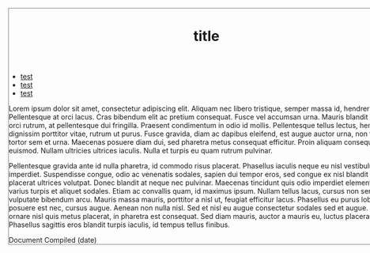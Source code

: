 <html>
<head>
<style>
div.container {
    width: 800px;
    border: 1px solid gray;
}

header, footer {
    padding: 1em;
    color: white;
    background-color: black;
    clear: left;
    text-align: center;
}

nav {
    float: left;
    max-width: 100px;
    margin: 0;
    padding: 1em;
}

nav ul {
    list-style-type: none;
    padding: 0;
}
   
nav ul a {
    text-decoration: none;
}

article {
    border-left: 1px solid gray;
    padding: 1em;
    overflow: hidden;
}
</style>
</head>
<body>

<div class="container">

<header>
   <h1>title</h1>
</header>
  
<nav>
  <ul>
    <li><a href="#">test</a></li>
    <li><a href="#">test</a></li>
    <li><a href="#">test</a></li>
  </ul>
</nav>

<article>

<p>
Lorem ipsum dolor sit amet, consectetur adipiscing elit. Aliquam nec libero tristique, semper massa id, hendrerit est. Pellentesque at orci lacus. Cras bibendum elit ac pretium consequat. Fusce vel accumsan urna. Mauris blandit turpis non orci rutrum, at pellentesque dui fringilla. Praesent condimentum in odio id mollis. Pellentesque tellus lectus, hendrerit dignissim porttitor vitae, rutrum ut purus. Fusce gravida, diam ac dapibus eleifend, est augue auctor urna, non tempus tortor sem et urna. Maecenas posuere diam dui, sed pharetra metus consequat efficitur. Proin aliquam consequat euismod. Nullam ultricies ultrices iaculis. Nulla et turpis eu quam rutrum pulvinar.

<p>
Pellentesque gravida ante id nulla pharetra, id commodo risus placerat. Phasellus iaculis neque eu nisl vestibulum imperdiet. Suspendisse congue, odio ac venenatis sodales, sapien dui tempor eros, sed congue ex nisl blandit ex. Nunc placerat ultrices volutpat. Donec blandit at neque nec pulvinar. Maecenas tincidunt quis odio imperdiet elementum. Ut varius turpis et aliquet sodales. Etiam ac convallis quam, id maximus ipsum. Nullam tellus lacus, cursus non sem eu, vulputate bibendum arcu. Mauris massa mauris, porttitor a nisl ut, feugiat efficitur lacus. Phasellus eu purus lobortis, posuere est nec, cursus augue. Aenean non nulla nisl. Sed et nisl eu augue consectetur sodales sed et augue. Mauris ornare nisl quis metus placerat, in pharetra est consequat. Sed diam mauris, auctor a mauris eu, luctus placerat nulla. Phasellus sagittis eros blandit turpis iaculis, id tempus tellus finibus.


</article>

<footer>Document Compiled (date)</footer>

</div>

</body>
</html>

